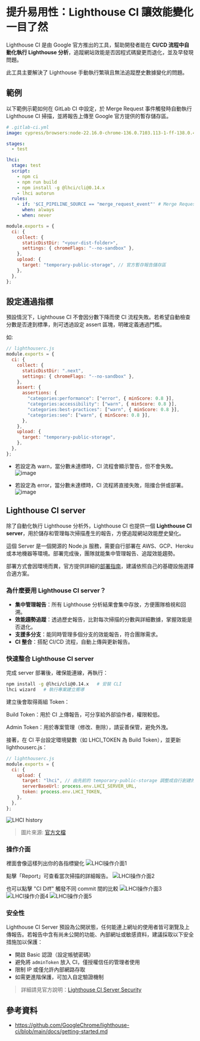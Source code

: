 # 提升易用性：Lighthouse CI 讓效能變化一目了然

Lighthouse CI 是由 Google 官方推出的工具，幫助開發者能在 **CI/CD 流程中自動化執行 Lighthouse 分析**，追蹤網站效能是否因程式碼變更而退化，並及早發現問題。

此工具主要解決了 Lighthouse 手動執行繁瑣且無法追蹤歷史數據變化的問題。

## 範例

以下範例示範如何在 GitLab CI 中設定，於 Merge Request 事件觸發時自動執行 Lighthouse CI 掃描，並將報告上傳至 Google 官方提供的暫存儲存區。

```yaml
# .gitlab-ci.yml
image: cypress/browsers:node-22.16.0-chrome-136.0.7103.113-1-ff-138.0.4-edge-136.0.3240.76-1

stages:
  - test

lhci:
  stage: test
  script:
    - npm ci
    - npm run build
    - npm install -g @lhci/cli@0.14.x
    - lhci autorun
  rules:
    - if: '$CI_PIPELINE_SOURCE == "merge_request_event"' # Merge Request 事件觸發
      when: always
    - when: never
```

```javascript
module.exports = {
  ci: {
    collect: {
      staticDistDir: "<your-dist-folder>",
      settings: { chromeFlags: "--no-sandbox" },
    },
    upload: {
      target: "temporary-public-storage", // 官方暫存報告儲存區
    },
  },
};
```

## 設定通過指標

預設情況下，Lighthouse CI 不會因分數下降而使 CI 流程失敗。若希望自動檢查分數是否達到標準，則可透過設定 assert 區塊，明確定義通過門檻。

如:

```javascript
// lighthouserc.js
module.exports = {
  ci: {
    collect: {
      staticDistDir: ".next",
      settings: { chromeFlags: "--no-sandbox" },
    },
    assert: {
      assertions: {
        "categories:performance": ["error", { minScore: 0.8 }],
        "categories:accessibility": ["warn", { minScore: 0.8 }],
        "categories:best-practices": ["warn", { minScore: 0.8 }],
        "categories:seo": ["warn", { minScore: 0.8 }],
      },
    },
    upload: {
      target: "temporary-public-storage",
    },
  },
};
```

- 若設定為 warn，當分數未達標時，CI 流程會顯示警告，但不會失敗。
  ![image](./img/lighthouse-ci-01.png)

- 若設定為 error，當分數未達標時，CI 流程將直接失敗，阻擋合併或部署。
  ![image](./img/lighthouse-ci-02.png)

## Lighthouse CI server

除了自動化執行 Lighthouse 分析外，Lighthouse CI 也提供一個 **Lighthouse CI server**，用於儲存和管理每次掃描產生的報告，方便追蹤網站效能歷史變化。

這個 Server 是一個開源的 Node.js 服務，需要自行部署在 AWS、GCP、Heroku 或本地機器等環境。部署完成後，團隊就能集中管理報告、追蹤效能趨勢。

部署方式會因環境而異，官方提供詳細的[部署指南](https://github.com/GoogleChrome/lighthouse-ci/blob/main/docs/server.md#deployment)，建議依照自己的基礎設施選擇合適方案。

### 為什麼要用 Lighthouse CI server？

- **集中管理報告**：所有 Lighthouse 分析結果會集中存放，方便團隊檢視和回溯。
- **效能趨勢追蹤**：透過歷史報告，比對每次掃描的分數與詳細數據，掌握效能是否退化。
- **支援多分支**：能同時管理多個分支的效能報告，符合團隊需求。
- **CI 整合**：搭配 CI/CD 流程，自動上傳與更新報告。

### 快速整合 Lighthouse CI server

完成 server 部署後，確保能連線，再執行：

```bash
npm install -g @lhci/cli@0.14.x   # 安裝 CLI
lhci wizard   # 執行專案建立嚮導
```

建立後會取得兩組 Token：

Build Token：用於 CI 上傳報告，可分享給外部協作者，權限較低。

Admin Token：用於專案管理（修改、刪除），請妥善保管，避免外洩。

接著，在 CI 平台設定環境變數（如 LHCI_TOKEN 為 Build Token），並更新 lighthouserc.js：

```javascript
// lighthouserc.js
module.exports = {
  ci: {
    upload: {
      target: "lhci", // 由先前的 temporary-public-storage 調整成自行創建的 LHCI Server
      serverBaseUrl: process.env.LHCI_SERVER_URL,
      token: process.env.LHCI_TOKEN,
    },
  },
};
```

![LHCI history](https://user-images.githubusercontent.com/2301202/79480502-c8af9a80-7fd3-11ea-8087-52f6c8ba6f03.png)

> 圖片來源: [官方文檔](https://github.com/GoogleChrome/lighthouse-ci/blob/main/docs/getting-started.md)

### 操作介面

裡面會像這樣列出你的各指標變化
![LHCI操作介面1](./img/lighthouse-ci-03.png)

點擊「Report」可查看當次掃描的詳細報告。
![LHCI操作介面2](./img/lighthouse-ci-04.png)

也可以點擊 "CI Diff" 觸發不同 commit 間的比較
![LHCI操作介面3](./img/lighthouse-ci-05.png)
![LHCI操作介面4](./img/lighthouse-ci-06.png)
![LHCI操作介面5](./img/lighthouse-ci-07.png)

### 安全性

Lighthouse CI Server 預設為公開狀態，任何能連上網址的使用者皆可瀏覽及上傳報告。若報告中含有尚未公開的功能、內部網址或敏感資料，建議採取以下安全措施加以保護：

- 開啟 Basic 認證（設定帳號密碼）
- 避免將 `adminToken` 放入 CI，僅授權信任的管理者使用
- 限制 IP 或僅允許內部網路存取
- 如需更進階保護，可加入自定驗證機制

> 詳細請見官方說明：[Lighthouse CI Server Security](https://github.com/GoogleChrome/lighthouse-ci/blob/main/docs/server.md#security)

## 參考資料

- https://github.com/GoogleChrome/lighthouse-ci/blob/main/docs/getting-started.md
